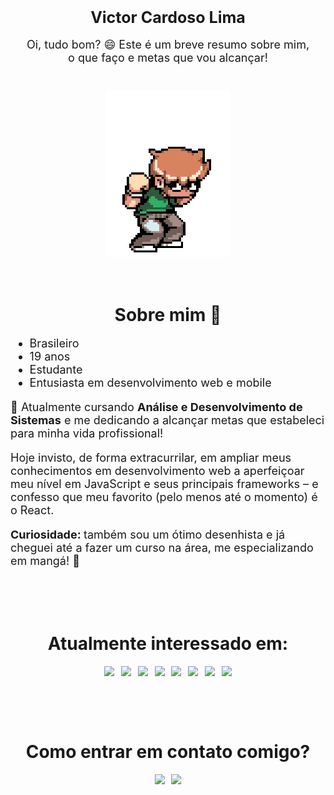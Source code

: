 <!-- Intro -->
<div id="intro">
      <h1 align="center" style="margin-top: 1.5em; font-size: 25px; font-weight: bolder;">
            Victor Cardoso Lima
      </h1>
      <p align="center" style="font-size: 18px;">Oi, tudo bom? 😄 Este é um breve resumo sobre mim, <br>o que faço e metas que vou alcançar!</p>
      <div style="margin-top: 3em;">
            <p align="center">
                  <img src="src/gif/scott-pilgrim-up.gif">
            </p>
      </div>
      <br>
</div>

<!-- About me -->
<div id="about-me">
      <h1 align="center" style="margin-top: 1.5em; font-weight: bolder;">
            Sobre mim 💬
      </h1>
      <ul style="font-size: 18px;">
            <li>Brasileiro</li>
            <li>19 anos</li>
            <li>Estudante</li>
            <li>Entusiasta em desenvolvimento web e mobile</li>
      </ul>
      <p style="font-size: 18px">
            🚀 Atualmente cursando <strong>Análise e Desenvolvimento de Sistemas</strong> e me dedicando a alcançar metas que estabeleci para minha vida profissional!
      </p>
      <p style="font-size: 18px">
            Hoje invisto, de forma extracurrilar, em ampliar meus conhecimentos em desenvolvimento web a aperfeiçoar meu nível em JavaScript e seus principais frameworks – e confesso que meu favorito (pelo menos até o momento) é o React.
      </p>
      <p style="font-size: 18px;">
            <strong>Curiosidade: </strong>também sou um ótimo desenhista e já cheguei até a fazer um curso na área, me especializando em mangá! 👻
      </p>
      <br>
</div>

<!-- Interests -->
<div id="interests">
      <h1 align="center" style="margin-top: 2.5em; font-weight: bolder;">
            Atualmente interessado em:
      </h1>
      <div id="list">
            <p align="center">
                  <img style="margin-right: 0.5em;" src="https://img.shields.io/badge/javascript%20-%23323330.svg?&style=for-the-badge&logo=javascript&logoColor=%23F7DF1E"/>
                  <img style="margin-right: 0.5em;" src="https://img.shields.io/badge/react%20-%2320232a.svg?&style=for-the-badge&logo=react&logoColor=%2361DAFB"/>
                  <img style="margin-right: 0.5em;" src="https://img.shields.io/badge/react_native%20-%2320232a.svg?&style=for-the-badge&logo=react&logoColor=%2361DAFB"/>
                  <img style="margin-right: 0.5em;" src="https://img.shields.io/badge/css3%20-%231572B6.svg?&style=for-the-badge&logo=css3&logoColor=white"/>
                  <img style="margin-right: 0.5em;" src="https://img.shields.io/badge/bootstrap%20-%23563D7C.svg?&style=for-the-badge&logo=bootstrap&logoColor=white"/>
                  <img style="margin-right: 0.5em;" src="https://img.shields.io/badge/html5%20-%23E34F26.svg?&style=for-the-badge&logo=html5&logoColor=white"/>
                  <img style="margin-right: 0.5em;" src="https://img.shields.io/badge/typescript%20-%23007ACC.svg?&style=for-the-badge&logo=typescript&logoColor=white"/>
                  <img src="https://img.shields.io/badge/php-%23777BB4.svg?&style=for-the-badge&logo=php&logoColor=white"/>
            </p>
      </div>
      <br>
</div>

<!-- Contact -->
<div id="contact">
      <h1 align="center" style="margin-top: 2.5em; font-weight: bolder;">
            Como entrar em contato comigo?
      </h1>
      <p align="center">
            <a href="https://www.linkedin.com/in/victor-limac/"><img src="https://img.shields.io/badge/linkedin-%230077B5.svg?&style=for-the-badge&logo=linkedin&logoColor=white"></a>
            <a href="mailto:victor.limaeu@gmail.com?subject=Via%20GitHub" style="margin-left: 0.5em;"><img src="https://img.shields.io/badge/victor.limaeu@gmail.com-D14836?&style=for-the-badge&logo=gmail&logoColor=white"></a>
      </p>
</div>
